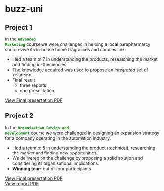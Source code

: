 # buzz-uni

## Project 1

In the <code style="color : green">**Advanced Marketing**</code> course we were challenged in helping a local parapharmarcy shop revive its in-house home fragrances and candles line.
* I led a team of 7 in understanding the products, researching the market and finding ineffieciencies.
* The knowledge acquired was used to propose an _integrated_ set of solutions
* Final result
   * three reports
   * one presentation.

[View Final presentation PDF](Edelweiss_presentation.pdf)
 
 ## Project 2

In the <code style="color : green">**Organisation Design and Development**</code> course we were challenged in designing an expansion strategy for a company operating in the automation industry. 
* I led a team of 5 in understanding the product (technical), researching the market and finding new opportunities
* We delivered on the challenge by proposing a solid solution and considering its organisational implications
* **Winning team** out of four partecipants 

[View Final presentation PDF](BDFPresentation_Ciss.pdf)  
[View report PDF](Ciss.Tidiane.2097343_BDF.pdf)
